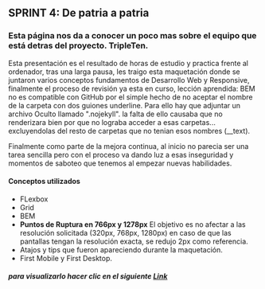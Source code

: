 ## SPRINT 4: De patria a patria

### Esta página nos da a conocer un poco mas sobre el equipo que está detras del proyecto. TripleTen.
Esta presentación es el resultado de horas de estudio y practica frente al ordenador, tras una larga pausa, les traigo esta maquetación donde se juntaron varios conceptos fundamentos de Desarrollo Web y Responsive, finalmente el proceso de revisión ya esta en curso, lección aprendida: BEM no es compatible con GitHub por el simple hecho de no aceptar el nombre de la carpeta con dos guiones underline. Para ello hay que adjuntar un archivo Oculto llamado ".nojekyll". la falta de ello causaba que no renderizara bien por que no lograba acceder a esas carpetas... excluyendolas del resto de carpetas que no tenian esos nombres (__text).

Finalmente como parte de la mejora continua, al inicio no parecia ser una tarea sencilla pero con el proceso va dando luz a esas inseguridad y momentos de saboteo que tenemos al empezar nuevas habilidades.

#### Conceptos utilizados
- FLexbox
- Grid
- BEM
- **Puntos de Ruptura en 766px y 1278px**
El objetivo es no afectar a las resolución solicitada (320px, 768px, 1280px) en caso de que las pantallas tengan la resolución exacta, se redujo 2px como referencia.
- Atajos y tips que fueron apareciendo durante la maquetación.
- First Mobile y First Desktop.

##### para visualizarlo hacer clic en el siguiente [Link](https://tonytrox.github.io/web_project_homeland/)
